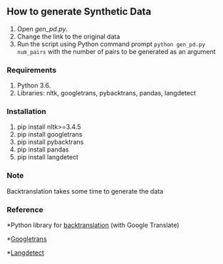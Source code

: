 ## How to generate Synthetic Data ##
1. Open *gen_pd.py*.
2. Change the link to the original data
3. Run the script using Python command prompt `python gen_pd.py num_pairs` with the number of pairs to be generated as an argument

### Requirements ###
1. Python 3.6.
2. Libraries: nltk, googletrans, pybacktrans, pandas, langdetect

### Installation ###
1. pip install nltk>=3.4.5
2. pip install googletrans
3. pip install pybacktrans
4. pip install pandas
5. pip install langdetect

### Note ###
Backtranslation takes some time to generate the data

### Reference ###
*Python library for [backtranslation](https://github.com/monologg/py-backtrans) (with Google Translate)

*[Googletrans](https://pypi.org/project/py-googletrans/)

*[Langdetect](https://pypi.org/project/langdetect/)
